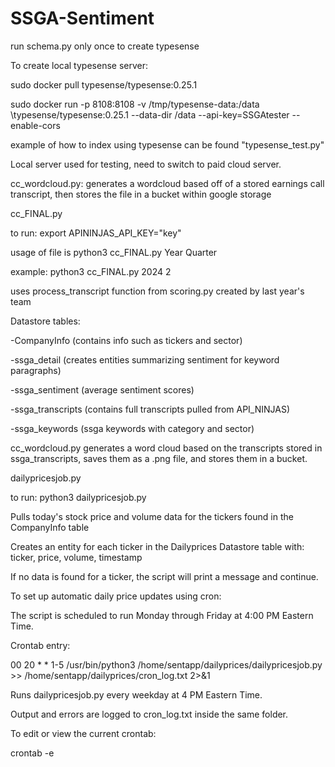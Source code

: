 # SSGA-Sentiment

run schema.py only once to create typesense

To create local typesense server:

sudo docker pull typesense/typesense:0.25.1

sudo docker run -p 8108:8108 -v /tmp/typesense-data:/data \typesense/typesense:0.25.1 --data-dir /data --api-key=SSGAtester --enable-cors

example of how to index using typesense can be found "typesense_test.py"

Local server used for testing, need to switch to paid cloud server.


cc_wordcloud.py: generates a wordcloud based off of a stored earnings call transcript, then stores the file in a bucket within google storage



cc_FINAL.py

to run:  export APININJAS_API_KEY="key"

usage of file is python3 cc_FINAL.py Year Quarter

example: python3 cc_FINAL.py 2024 2

uses process_transcript function from scoring.py created by last year's team

Datastore tables:

-CompanyInfo (contains info such as tickers and sector)

-ssga_detail (creates entities summarizing sentiment for keyword paragraphs)

-ssga_sentiment (average sentiment scores)

-ssga_transcripts (contains full transcripts pulled from API_NINJAS)

-ssga_keywords (ssga keywords with category and sector)

cc_wordcloud.py generates a word cloud based on the transcripts stored in ssga_transcripts, saves them as a .png file, and stores them in a bucket.


dailypricesjob.py

to run: python3 dailypricesjob.py

Pulls today's stock price and volume data for the tickers found in the CompanyInfo table

Creates an entity for each ticker in the Dailyprices Datastore table with: ticker, price, volume, timestamp

If no data is found for a ticker, the script will print a message and continue.

To set up automatic daily price updates using cron:

The script is scheduled to run Monday through Friday at 4:00 PM Eastern Time.

Crontab entry:

00 20 * * 1-5 /usr/bin/python3 /home/sentapp/dailyprices/dailypricesjob.py >> /home/sentapp/dailyprices/cron_log.txt 2>&1

Runs dailypricesjob.py every weekday at 4 PM Eastern Time.

Output and errors are logged to cron_log.txt inside the same folder.

To edit or view the current crontab:

crontab -e

